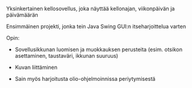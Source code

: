 Yksinkertainen kellosovellus, joka näyttää kellonajan, viikonpäivän ja päivämäärän

Ensimmäinen projekti, jonka tein Java Swing GUI:n itseharjoittelua varten

Opin:

- Sovellusikkunan luomisen ja muokkauksen perusteita (esim. otsikon asettaminen, taustaväri, ikkunan suuruus)

- Kuvan liittäminen

- Sain myös harjoitusta olio-ohjelmoinnissa periytymisestä
